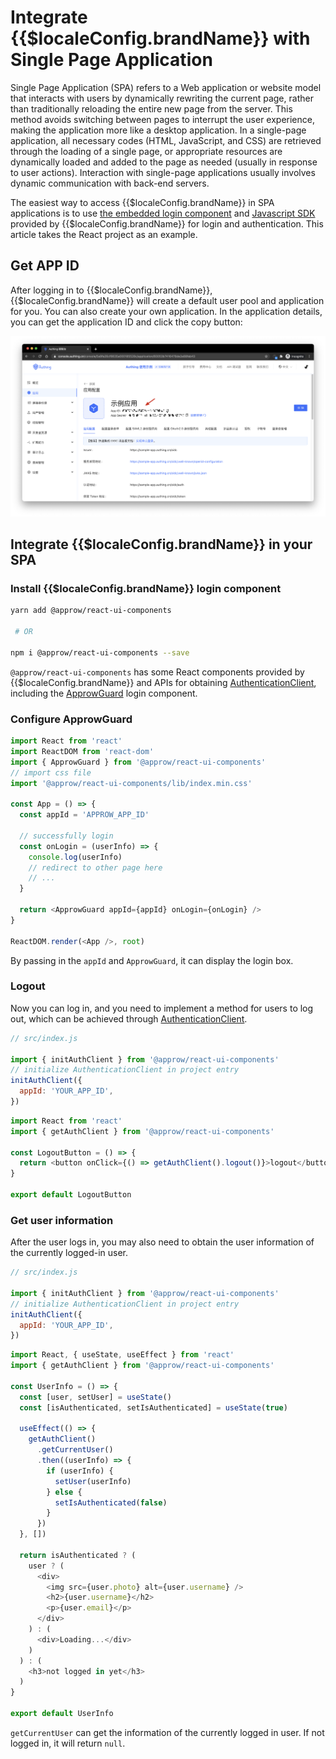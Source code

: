 # Integrate {{$localeConfig.brandName}} with Single Page Application

<LastUpdated/>

Single Page Application (SPA) refers to a Web application or website model that interacts with users by dynamically rewriting the current page, rather than traditionally reloading the entire new page from the server. This method avoids switching between pages to interrupt the user experience, making the application more like a desktop application. In a single-page application, all necessary codes (HTML, JavaScript, and CSS) are retrieved through the loading of a single page, or appropriate resources are dynamically loaded and added to the page as needed (usually in response to user actions). Interaction with single-page applications usually involves dynamic communication with back-end servers.

The easiest way to access {{$localeConfig.brandName}} in SPA applications is to use [the embedded login component](/en/reference/ui-components/) and [Javascript SDK](/en/reference/sdk-for-node/) provided by {{$localeConfig.brandName}} for login and authentication. This article takes the React project as an example.

## Get APP ID

After logging in to {{$localeConfig.brandName}}, {{$localeConfig.brandName}} will create a default user pool and application for you. You can also create your own application. In the application details, you can get the application ID and click the copy button:

![](./images/app-id-and-secret.png)

## Integrate {{$localeConfig.brandName}} in your SPA

### Install {{$localeConfig.brandName}} login component

```bash
yarn add @approw/react-ui-components

 # OR

npm i @approw/react-ui-components --save
```

`@approw/react-ui-components` has some React components provided by {{$localeConfig.brandName}} and APIs for obtaining [AuthenticationClient](/en/sdk/sdk-for-node/authentication/AuthenticationClient), including the [ApprowGuard](/en/reference/ui-components/) login component.

### Configure ApprowGuard

```js
import React from 'react'
import ReactDOM from 'react-dom'
import { ApprowGuard } from '@approw/react-ui-components'
// import css file
import '@approw/react-ui-components/lib/index.min.css'

const App = () => {
  const appId = 'APPROW_APP_ID'

  // successfully login
  const onLogin = (userInfo) => {
    console.log(userInfo)
    // redirect to other page here
    // ...
  }

  return <ApprowGuard appId={appId} onLogin={onLogin} />
}

ReactDOM.render(<App />, root)
```

 By passing in the `appId` and `ApprowGuard`, it can display the login box.

### Logout

Now you can log in, and you need to implement a method for users to log out, which can be achieved through [AuthenticationClient](/en/sdk/sdk-for-node/authentication/AuthenticationClient).

```js
// src/index.js

import { initAuthClient } from '@approw/react-ui-components'
// initialize AuthenticationClient in project entry
initAuthClient({
  appId: 'YOUR_APP_ID',
})
```

```js
import React from 'react'
import { getAuthClient } from '@approw/react-ui-components'

const LogoutButton = () => {
  return <button onClick={() => getAuthClient().logout()}>logout</button>
}

export default LogoutButton
```

### Get user information

After the user logs in, you may also need to obtain the user information of the currently logged-in user.

```js
// src/index.js

import { initAuthClient } from '@approw/react-ui-components'
// initialize AuthenticationClient in project entry
initAuthClient({
  appId: 'YOUR_APP_ID',
})
```

```js
import React, { useState, useEffect } from 'react'
import { getAuthClient } from '@approw/react-ui-components'

const UserInfo = () => {
  const [user, setUser] = useState()
  const [isAuthenticated, setIsAuthenticated] = useState(true)

  useEffect(() => {
    getAuthClient()
      .getCurrentUser()
      .then((userInfo) => {
        if (userInfo) {
          setUser(userInfo)
        } else {
          setIsAuthenticated(false)
        }
      })
  }, [])

  return isAuthenticated ? (
    user ? (
      <div>
        <img src={user.photo} alt={user.username} />
        <h2>{user.username}</h2>
        <p>{user.email}</p>
      </div>
    ) : (
      <div>Loading...</div>
    )
  ) : (
    <h3>not logged in yet</h3>
  )
}

export default UserInfo
```

`getCurrentUser` can get the information of the currently logged in user. If not logged in, it will return `null`.
